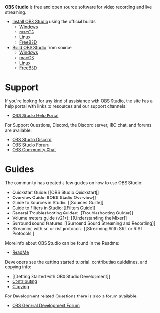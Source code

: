 **OBS Studio** is free and open source software for video recording and live streaming.

* [Install OBS Studio](install-instructions) using the official builds
  * [Windows](install-instructions#windows)
  * [macOS](install-instructions#macos)
  * [Linux](install-instructions#linux)
  * [FreeBSD](install-instructions#freebsd)
* [Build OBS Studio](Building-OBS-Studio) from source
  * [Windows](build-instructions-for-windows)
  * [macOS](build-instructions-for-mac)
  * [Linux](build-instructions-for-linux)
  * [FreeBSD](Build-Instructions-For-FreeBSD)

# Support

If you're looking for any kind of assistance with OBS Studio, the site has a help portal with links to resources and our support channels:

* [OBS Studio Help Portal](https://obsproject.com/help)

For Support Questions, Discord, the Discord server, IRC chat, and forums are available:

* [OBS Studio Discord](http://discord.gg/obsproject)
* [OBS Studio Forum](https://obsproject.com/forum/#obs-studio-support.3)  
* [OBS Community Chat](https://obsproject.com/chat)

# Guides

The community has created a few guides on how to use OBS Studio:
* Quickstart Guide: [[OBS Studio Quickstart]]
* Overview Guide: [[OBS Studio Overview]]
* Guide to Sources in Studio: [[Sources Guide]]
* Guide to Filters in Studio: [[Filters Guide]]
* General Troubleshooting Guides: [[Troubleshooting Guides]]
* Volume meters guide (v21+): [[Understanding the Mixer]]
* Surround sound features: [[Surround Sound Streaming and Recording]]
* Streaming with srt or rist protocols: [[Streaming With SRT or RIST Protocols]]

More info about OBS Studio can be found in the Readme:
* [ReadMe](https://github.com/obsproject/obs-studio/blob/master/README.rst)

Developers see the getting started tutorial, contributing guidelines, and copying info:
* [[Getting Started with OBS Studio Development]]
* [Contributing](https://github.com/obsproject/obs-studio/blob/master/CONTRIBUTING.rst)
* [Copying](https://github.com/obsproject/obs-studio/blob/master/COPYING)

For Development related Questions there is also a forum available:  
* [OBS General Development Forum](https://obsproject.com/forum/list/general-development.21/)